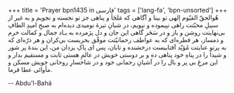 +++
title = 'Prayer bpn1435 in فارسی'
tags = ['lang-fa', 'bpn-unsorted']
+++
هُوالحقّ القيّوم
اِلهی تو بينا و آگاهی که مَلجَأ و پناهی جز تو نجسته و نجويم و به غير از سبيلِ محبّتت راهی نپيموده و نپويم، در شبانِ تيرۀ نوميدی ديده‌ام به صبحِ اميدِ الطافِ بی‌نهايتت روشن و باز و در سَحَر گاهی اين جان و دل پژمرده به يـاد جمال و کمالت خرم و دمساز، هر قطره‌ای که به عواطف رحمانيّتت موفّق بحريست بي‌کران و هر ذرّه‌ای که به پرتوِ عنايتت مُؤيّد آفتابيست درخشنده و تابان، پس ای پاکِ يزدان من، اين بندۀ پر شور و شيدا را در پناهِ خود پناهی ده و بر دوستی خويش در عالمِ هستی ثابت و مستقيم بدار و اين مرغِ بی پر و بال را در آشيانِ رحمانی خود و در شاخسارِ روحانی خويش مسکن و مأوائی عطا فرما.

-- Abdu'l-Bahá
